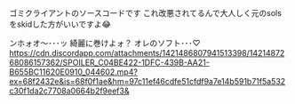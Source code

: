 ゴミクライアントのソースコードです
これ改悪されてるんで大人しく元のsolsをskidした方がいいですよ😂

ンホォオ～･･･ッ
綺麗に巻けよォ？
オレのソフト･･･♡
https://cdn.discordapp.com/attachments/1421486807941513398/1421487268086157362/SPOILER_C04BE422-1DFC-439B-AA21-B655BC11620E0910_044602.mp4?ex=68f2432e&is=68f0f1ae&hm=97c11ef46cdfe51cfdf9a7e14b591b71f5a532c30f1da2c7708a0664b2f9eef3&
